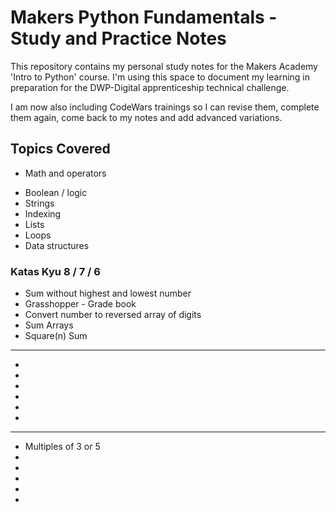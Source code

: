 # Makers Python Fundamentals - Study and Practice Notes

This repository contains my personal study notes for the Makers Academy 'Intro to Python' course. I'm using this space to document my learning in preparation for the DWP-Digital apprenticeship technical challenge.

I am now also including CodeWars trainings so I can revise them, complete them again, come back to my notes and add advanced variations.

## Topics Covered

- Math and operators
* Boolean / logic
* Strings
* Indexing
* Lists
* Loops
* Data structures

### Katas Kyu 8 / 7 / 6

* Sum without highest and lowest number
* Grasshopper - Grade book
* Convert number to reversed array of digits
* Sum Arrays
* Square(n) Sum
--------------------------------------------------
* 
* 
* 
* 
* 
*
---------------------------------------------------
* Multiples of 3 or 5
*
*
*
*
*
